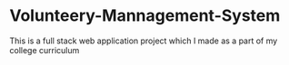 # Volunteery-Mannagement-System
This is a full stack web application project which I made as a part of my college curriculum
